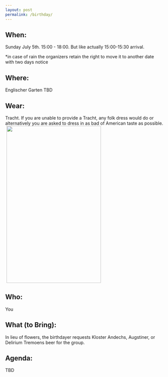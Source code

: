 ```yaml
---
layout: post
permalink: /birthday/
---
```


## When: 
Sunday July 5th.  15:00 - 18:00.  But like actually 15:00-15:30 arrival.  

*in case of rain the organizers retain the right to move it to another date with two days notice

## Where: 
Englischer Garten TBD

## Wear:
Tracht.  If you are unable to provide a Tracht, any folk dress would do or alternatively you are asked to dress in as bad of American taste as possible.
![]() <img src="{{DenisPeskov.github.io}}/images/wiesn.jpg"  width="300" height="500">


## Who:
You

## What (to Bring):
In lieu of flowers, the birthdayer requests Kloster Andechs,  Augstiner, or Delirium Tremoens beer for the group.  

## Agenda:
TBD
                                                  
